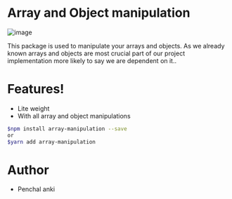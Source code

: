 # Array and Object manipulation

![image](https://polylith-public-files.s3.eu-central-1.amazonaws.com/scenario1.png)

This package is used to manipulate your arrays and objects.
As we already known arrays and objects are most crucial part of our project implementation more likely to say we are dependent on it..

# Features!

- Lite weight
- With all array and object manipulations

```sh
$npm install array-manipulation --save
or
$yarn add array-manipulation
```

# Author

- Penchal anki
